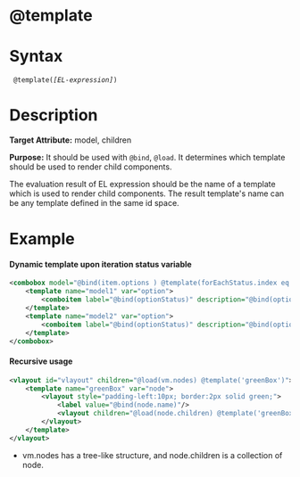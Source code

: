# @template

Syntax
======

` @template(`*`[EL-expression]`*`) `

Description
===========

**Target Attribute:** model, children

**Purpose:** It should be used with ` @bind `, ` @load `. It determines which template should be used to render child components.

The evaluation result of EL expression should be the name of a template which is used to render child components. The result template's name can be any template defined in the same id space.

Example
=======

#### Dynamic template upon iteration status variable
``` xml
<combobox model="@bind(item.options ) @template(forEachStatus.index eq 0 or forEachStatus.index eq 2 ? 'model1' : 'model2')">
    <template name="model1" var="option">
        <comboitem label="@bind(optionStatus)" description="@bind(option)"/>
    </template>
    <template name="model2" var="option">
        <comboitem label="@bind(optionStatus)" description="@bind(option)"/>
    </template>
</combobox>
```

#### Recursive usage
``` xml
<vlayout id="vlayout" children="@load(vm.nodes) @template('greenBox')">
    <template name="greenBox" var="node">
        <vlayout style="padding-left:10px; border:2px solid green;">
            <label value="@bind(node.name)"/>
            <vlayout children="@load(node.children) @template('greenBox')"/>
        </vlayout>
    </template>
</vlayout>
```

-   vm.nodes has a tree-like structure, and node.children is a collection of node.

